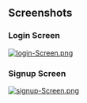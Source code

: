 
## Screenshots

### Login Screen

[![login-Screen.png](https://i.postimg.cc/50V1yMhQ/login-Screen.png)](https://postimg.cc/VSD2Z2Lz)

### Signup Screen

[![signup-Screen.png](https://i.postimg.cc/nrN3VnW6/signup-Screen.png)](https://postimg.cc/gLqVNbmD)

